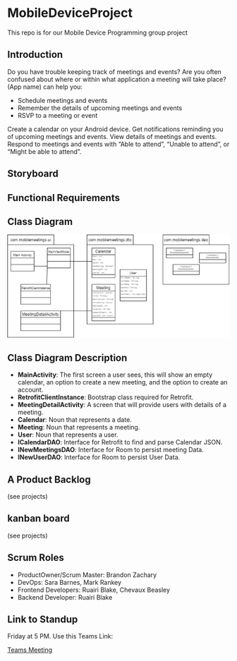# MobileDeviceProject
This repo is for our Mobile Device Programming group project

## Introduction
Do you have trouble keeping track of meetings and events? Are you often confused about where or within what application a meeting will take place? (App name) can help you:
* Schedule meetings and events
* Remember the details of upcoming meetings and events
* RSVP to a meeting or event

Create a calendar on your Android device. Get notifications reminding you of upcoming meetings and events. View details of meetings and events. Respond to meetings and events with “Able to attend”, “Unable to attend”, or “Might be able to attend”.

## Storyboard

## Functional Requirements

## Class Diagram

![MobileMeetings Class Diagram](images/Mobile%20Meetings%20Class%20Diagram.png)

## Class Diagram Description

- **MainActivity**: The first screen a user sees, this will show an empty calendar, an option to create a new meeting, and the option to create an account.
- **RetrofitClientInstance**: Bootstrap class required for Retrofit.
- **MeetingDetailActivity**: A screen that will provide users with details of a meeting.
- **Calendar**: Noun that represents a date.
- **Meeting**: Noun that represents a meeting.
- **User**: Noun that represents a user.
- **ICalendarDAO**: Interface for Retrofit to find and parse Calendar JSON.
- **INewMeetingsDAO**: Interface for Room to persist meeting Data.
- **INewUserDAO**: Interface for Room to persist User Data.

## A Product Backlog
(see projects)

## kanban board
(see projects)

## Scrum Roles
- ProductOwner/Scrum Master: Brandon Zachary
- DevOps: Sara Barnes, Mark Rankey
- Frontend Developers: Ruairi Blake, Chevaux Beasley
- Backend Developer: Ruairi Blake

## Link to Standup

Friday at 5 PM. Use this Teams Link:

[Teams Meeting](https://teams.microsoft.com/dl/launcher/launcher.html?url=%2F_%23%2Fl%2Fmeetup-join%2F19%3Ameeting_OTNmZWYzZjItYWU3ZC00MzU1LTgzZTgtMjA0YTIwM2VhNWJm%40thread.v2%2F0%3Fcontext%3D%257b%2522Tid%2522%253a%2522f5222e6c-5fc6-48eb-8f03-73db18203b63%2522%252c%2522Oid%2522%253a%2522bb098382-c32b-4c7f-b88e-38b615eafb9b%2522%257d%26anon%3Dtrue&type=meetup-join&deeplinkId=b7dca148-db2a-41e2-a958-008e2b935268&directDl=true&msLaunch=true&enableMobilePage=true&suppressPrompt=true)
